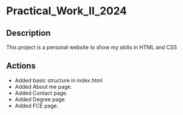 # Practical_Work_II_2024

## Description

This project is a personal website to show my skills in HTML and CSS

## Actions
- Added basic structure in index.html
- Added About me page.
- Added Contact page.
- Added Degree page.
- Added FCE page.